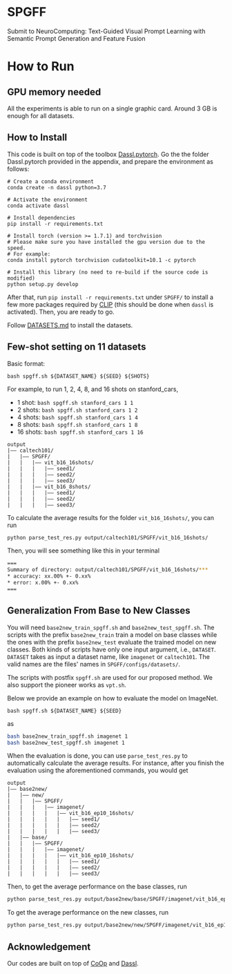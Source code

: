 # SPGFF
Submit to NeuroComputing: Text-Guided Visual Prompt Learning with Semantic Prompt Generation and Feature Fusion


# How to Run

## GPU memory needed

All the experiments is able to run on a single graphic card. Around 3 GB is enough for all datasets. 


## How to Install
This code is built on top of the toolbox [Dassl.pytorch](https://github.com/KaiyangZhou/Dassl.pytorch). Go the the folder Dassl.pytorch provided in the appendix, and prepare the environment as follows:

```
# Create a conda environment
conda create -n dassl python=3.7

# Activate the environment
conda activate dassl

# Install dependencies
pip install -r requirements.txt

# Install torch (version >= 1.7.1) and torchvision
# Please make sure you have installed the gpu version due to the speed.
# For example:
conda install pytorch torchvision cudatoolkit=10.1 -c pytorch

# Install this library (no need to re-build if the source code is modified)
python setup.py develop
```

After that, run `pip install -r requirements.txt` under `SPGFF/` to install a few more packages required by [CLIP](https://github.com/openai/CLIP) (this should be done when `dassl` is activated). Then, you are ready to go.

Follow [DATASETS.md](DATASETS.md) to install the datasets.

## Few-shot setting on 11 datasets

Basic format:
```
bash spgff.sh ${DATASET_NAME} ${SEED} ${SHOTS}
```

For example, to run 1, 2, 4, 8, and 16 shots on stanford_cars, 

- 1 shot: `bash spgff.sh stanford_cars 1 1 `
- 2 shots: `bash spgff.sh stanford_cars 1 2 `
- 4 shots: `bash spgff.sh stanford_cars 1 4`
- 8 shots: `bash spgff.sh stanford_cars 1 8`
- 16 shots: `bash spgff.sh stanford_cars 1 16 `



```
output
|–– caltech101/
|   |–– SPGFF/
|   |   |–– vit_b16_16shots/
|   |   |   |–– seed1/
|   |   |   |–– seed2/
|   |   |   |–– seed3/
|   |   |–– vit_b16_8shots/
|   |   |   |–– seed1/
|   |   |   |–– seed2/
|   |   |   |–– seed3/
```

To calculate the average results for the folder `vit_b16_16shots/`, you can run

```bash
python parse_test_res.py output/caltech101/SPGFF/vit_b16_16shots/
```

Then, you will see something like this in your terminal

```bash
===
Summary of directory: output/caltech101/SPGFF/vit_b16_16shots/***
* accuracy: xx.00% +- 0.xx%
* error: x.00% +- 0.xx%
===
```


## Generalization From Base to New Classes

You will need `base2new_train_spgff.sh` and `base2new_test_spgff.sh`. The scripts with the prefix `base2new_train` train a model on base classes while the ones with the prefix `base2new_test` evaluate the trained model on new classes. Both kinds of scripts have only one input argument, i.e., `DATASET`. `DATASET` takes as input a dataset name, like `imagenet` or `caltech101`. The valid names are the files' names in `SPGFF/configs/datasets/`.

The scripts with postfix `spgff.sh` are used for our proposed method. We also support the pioneer works as `vpt.sh`.

Below we provide an example on how to evaluate the model on ImageNet.
```
bash spgff.sh ${DATASET_NAME} ${SEED}
```
as 
```bash
bash base2new_train_spgff.sh imagenet 1
bash base2new_test_spgff.sh imagenet 1
```

When the evaluation is done, you can use `parse_test_res.py` to automatically calculate the average results. For instance, after you finish the evaluation using the aforementioned commands, you would get

```
output
|–– base2new/
|   |–– new/
|   |   |–– SPGFF/
|   |   |   |–– imagenet/
|   |   |   |   |–– vit_b16_ep10_16shots/
|   |   |   |   |   |–– seed1/
|   |   |   |   |   |–– seed2/
|   |   |   |   |   |–– seed3/
|   |–– base/
|   |   |–– SPGFF/
|   |   |   |–– imagenet/
|   |   |   |   |–– vit_b16_ep10_16shots/
|   |   |   |   |   |–– seed1/
|   |   |   |   |   |–– seed2/
|   |   |   |   |   |–– seed3/
```

Then, to get the average performance on the base classes, run

```bash
python parse_test_res.py output/base2new/base/SPGFF/imagenet/vit_b16_ep10_16shots
```

To get the average performance on the new classes, run

```bash
python parse_test_res.py output/base2new/new/SPGFF/imagenet/vit_b16_ep10_16shots --test-log
```



## Acknowledgement
Our codes are built on top of [CoOp](https://github.com/KaiyangZhou/CoOp) and [Dassl](https://github.com/KaiyangZhou/Dassl.pytorch).

